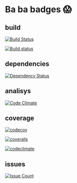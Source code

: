 # Ba ba badges 😱

## build

[![Build Status](https://travis-ci.org/fczuardi/calamars.svg?branch=master)](https://travis-ci.org/fczuardi/calamars)

[![Build status](https://ci.appveyor.com/api/projects/status/w4ctv2w2fcbgv1fn?svg=true)](https://ci.appveyor.com/project/fczuardi/calamars)

## dependencies

[![Dependency Status](https://gemnasium.com/badges/github.com/fczuardi/calamars.svg)](https://gemnasium.com/github.com/fczuardi/calamars)

## analisys

[![Code Climate](https://codeclimate.com/github/fczuardi/calamars/badges/gpa.svg)](https://codeclimate.com/github/fczuardi/calamars)

## coverage

[![codecov](https://codecov.io/github/fczuardi/calamars/coverage.svg?branch=master)](https://codecov.io/github/fczuardi/calamars?branch=master)

[![coveralls](https://coveralls.io/repos/github/fczuardi/calamars/badge.svg?branch=master)](https://coveralls.io/github/fczuardi/calamars?branch=master)

[![codeclimate](https://codeclimate.com/github/fczuardi/calamars/badges/coverage.svg)](https://codeclimate.com/github/fczuardi/calamars/coverage)

## issues

[![Issue Count](https://codeclimate.com/github/fczuardi/calamars/badges/issue_count.svg)](https://codeclimate.com/github/fczuardi/calamars)
